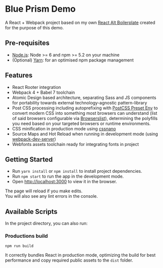# Blue Prism Demo
A React + Webpack project based on my own [React Alt Boilerplate](https://github.com/Ninowis/react-alt-boilerplate) created for the purpose of this demo.


## Pre-requisites

* [Node.js](https://nodejs.org/): Node >= 6 and npm >= 5.2 on your machine
* (Optional) [Yarn](https://yarnpkg.com/en/docs/install): for an optimised npm package management


## Features

* React Rooter integration
* Webpack 4 + Babel 7 toolchain
* Atomic Design based architecture, separating Sass and JS components for portability towards external technology-agnostic pattern-library
* Post CSS processing including autoprefixing with [PostCSS Preset Env](https://github.com/csstools/postcss-preset-env) to convert modern CSS into something most browsers can understand (list of said browsers configurable via [Browserslist](https://github.com/browserslist/browserslist)), determining the polyfills you need based on your targeted browsers or runtime environments.
* CSS minification in production mode using [cssnano](https://cssnano.co/)
* Source Maps and Hot Reload when running in development mode (using [webpack-dev-server](https://github.com/webpack/webpack-dev-server))
* Webfonts assets toolchain ready for integrating fonts in project


## Getting Started

* Run `yarn install` or `npm install` to install project dependencies.
* Run `npm start` to run the app in the development mode.
* Open [http://localhost:3000](http://localhost:3000) to view it in the browser.

The page will reload if you make edits.<br>
You will also see any lint errors in the console.


## Available Scripts

In the project directory, you can also run:

### Productions build

```
npm run build
```

It correctly bundles React in production mode, optimizing the build for best performance and copy required public assets to the `dist` folder.
